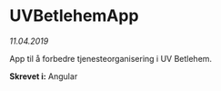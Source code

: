 # UVBetlehemApp
_11.04.2019_

App til å forbedre tjenesteorganisering i UV Betlehem. 

__Skrevet i:__ Angular       
